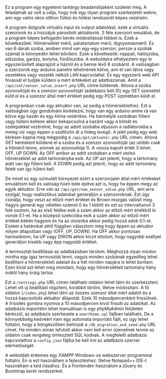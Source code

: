 Ez a program egy egyetemi tantárgy beadandójaként születet meg.
A feladatnak az volt a célja, hogy írok egy olyan program szerkezetet webre, ami egy valós
okos otthon fűtési és hűtési rendszerét képes vezérelni.

A program dolgozik virtuális input és output adatokkal, ezek a virtuális szenzorok és a hozzájuk
párosított aktúátorók. 3 féle szenzort emulálok, de a program képes befogadni kevés módosítással
többet is. Ezek a következőek: Hőmérséklet mérő, páratartalom mérő, légnyomásmérő. És van 6
darab szoba, amiben mind van egy-egy szenzor, persze a szobák számát is könnyedén lehet bővíteni.
Ezek a következők: nappali, hálószoba, előszoba, garázs, konyha, fürdőszoba. A weboldalra
elhelyeztem egy le egyszerűsített alaprajzot a házról és a benne lévő 6 szobáról. A valóságban a
szenzorok egy arduino panelre lehetnének kötve, ami el van látva vagy vezetékes vagy vezeték nélküli
LAN kapcsolattal. És egy egyszerű web API hívassál el tudják küldeni a mért értékeket az
adatbázisnak. Amit a ```/api/set/sensor_value_insert.php``` URL címre küldenek. Ahova a szoba
azonosítóját és a szenzor azonosítóját (adatbázis béli ID) egy GET üzenettel küld el és a szenzor által
mért értéket pedig egy POST üzenetben küldi el.

A programban csak egy aktuátor van, az pedig a hőmérséklethez. Ezt a valóságban úgy gondolnám
kivitelezni, hogy van egy arduino amire rá van kötve egy kazán és egy klíma vezérlése. Ha bármelyik
szobában fűteni vagy hűteni kellene akkor bekapcsolná a kazánt vagy a klímát és szelepekkel
vezérelné, hogy az adott szobába eljusson a radiátorokba a meleg víz vagy éppen a szellőzőn át a
hideg levegő. A jelet pedig egy web kérésen kapná meg mégpedig a ```/api/get/aktuator.php``` URL címen.
Ahová GET kérésként küldené el a szoba és a szenzor azonosítóját (az utóbbi csak a hőmérő lenne,
aminek az azonosítója 1). A vissza kapott érték 3 lehet: OFF, UP DOWN. Az OFF amikor az adót
szobában a mért utolsó hőmérséklet az adót tartományba esik. Az UP azt jelenti, hogy a tartomány
alatt van így fűteni kell. A DOWN pedig azt jelenti, hogy az adót tartomány felett van így hűteni kell. 

De mivel ez egy szimulált környezet ezért a szenzorjaim által mért értékeket emulálnom kell és
valóság hűen bele építve azt is, hogy ha éppen megy az egyik aktuátor. Erre van az
```/api/get/new_sensor_value.php``` URL, ami arra szolgál, hogy realisztikus adatokat generáljón a
szenzoroknak. Ezt úgy csinálja, hogy veszi az előző mért értéket és Brown mozgás valósit meg. Vagyis
generál egy véletlen számot 0 és 1 kötött és ezt az intervallumot 3 felé osztom, ha az első felébe esik
a szám akkor az előző mért értékből ki vonok 0.1-et. Ha a középső szekcióba esik a szám akkor az
előző mért értéket békén hagyom és ha az utolsóba akkor pedig hozzá adok 0.1-et. Ezeket a
határokat attól függően választom meg hogy éppen az aktuátor milyen állapotban vagy (OFF, UP,
DOWN). Ha OFF akkor pontosan harmadolom, ha UP vagy DWON akkor kicsit eltolom, hogy nagyobb
eséllyel generáljon kisebb vagy épp nagyobb értéket. 

A termosztát beállításai az adatbázisban tárolom. Méghozzá olyan módon mintha egy igaz termosztát
lenni, vagyis minden szobának egyedileg lehet beállítani a hőmérsékleti adatait és a hét minden
napjára is lehet bontani. Ezen kívül azt lehet meg mondani, hogy egy hőmérsékleti tartomány hány
órától hány óráig tartsa. 

Ezt a ```/settings.php``` URL címen található oldalon lehet látni és szerkeszteni. Lehet ott új beállítást
rögzíteni, korábbit törölni, illetve módosítani. A fő oldalon (```/index.php```) lehet látni az
összes szenzor által mért adatót és a hozzá kapcsolódó aktuátor állapotát. Ezek 10 másodpercenként
frissülnek. A frissítés gombra nyomva a 10 másodpercen kívül frissíti az adatókat. Az adatbázis
importálni lehet manuálisan is egy phpMyAdmin felületen kérészül, az adatbázis szerkezete a
```smarthome.sql``` fájlban található. De a könnyebbség kedvéért iram egy automata importáló fájlt, ez
úgy lehet futtatni, hogy a böngészőben behívjuk a ```/db_migration_and_seed.php``` URL címet. Ha
minden simán lefutott akkor nem kell error üzenetnek lennie az oldalon csak rengeteg ömlesztett
SQL kódnak. A megfelelő adatbázis kapcsolathoz a ```config.json``` fájlba be kell írni az adatbázis szerver
elérhetőségét.

A weboldalt érdemes egy XAMPP Windows-os webszerver programmal futtatni. Én is ezt használtam
a fejlesztéshez. Illetve Notepad++ IDE-t használtam a kód írásához. És a frontenden használom a
jQuery és Bootstrap keret rendszerket. 
